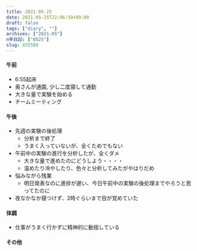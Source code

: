 ```yaml
---
title: 2021-05-25
date: 2021-05-25T22:06:59+09:00
draft: false
tags: ["diary", ""]
archives: ["2021-05"]
n年日記: ["0525"]
slug: 435509
---
```

#### 午前
- 6:55起床
- 奥さんが通園, 少し二度寝して通勤
- 大きな量で実験を始める
- チームミーティング
#### 午後
- 先週の実験の後処理
  - 分析まで終了
  - うまく入っていないが、全くためでもない
- 午前中の実験の進行を分析したが、全くダメ
  - 大きな量で進めたのにどうしよう・・・・
  - 温めたり冷やしたり、色々と分析してみたがやはりだめ
- 悩みながら残業
  - 明日発表なのに進捗が遅い、今日午前中の実験の後処理までやろうと思ってたのに
- 夜なかなか寝つけず、2時ぐらいまで目が覚めていた
#### 体調
- 仕事がうまく行かずに精神的に動揺している
#### その他
